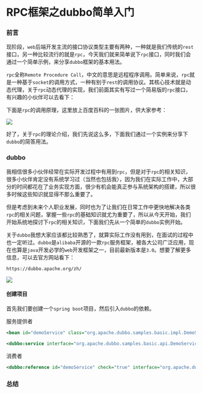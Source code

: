# RPC框架之dubbo简单入门

### 前言

现阶段，`web`后端开发主流的接口协议类型主要有两种，一种就是我们传统的`rest`接口，另一种比较流行的就是`rpc`，今天我们就来简单说下`rpc`接口，同时我们会通过一个简单示例，来分享`dubbo`框架的基本用法。

`rpc`全称`Remote Procedure Call`，中文的意思是远程程序调用。简单来说，`rpc`就是一种基于`socket`的调用方式，一种有别于`rest`的调用协议。其核心技术就是动态代理，关于`rpc`动态代理的实现，我们前面其实有写过一个简易版的`rpc`接口，有兴趣的小伙伴可以去看下：



下面是`rpc`的调用原理，这里放上百度百科的一张图片，供大家参考：

![](https://gitee.com/sysker/picBed/raw/master/images/20210616082500.png)

好了，关于`rpc`的理论介绍，我们先说这么多，下面我们通过一个实例来分享下`dubbo`的简答用法。

### dubbo

我相信很多小伙伴经常在实际开发过程中有用到`rpc`，但是对于`rpc`的相关知识，很多小伙伴肯定没有系统学习过（当然也包括我），因为我们在实际工作中，大部分的时间都花在了业务实现方面，很少有机会能真正参与系统架构的搭建，所以很多时候这些知识就显得不那么重要了。

但是考虑到未来个人职业发展，同时也为了让我们在日常工作中更快地解决各类`rpc`的相关问题，掌握一些`rpc`的基础知识就尤为重要了，所以从今天开始，我们开始系统地探讨下`rpc`的相关知识，下面我们先从一个简单的`dubbo`实例开始。

关于`dubbo`我想大家应该都比较熟悉了，就算实际工作没有用到，在面试的过程中也一定听过。`dubbo`是`alibaba`开源的一款`rpc`服务框架，被各大公司广泛应用，现在也算是`java`开发必学的`web`开发框架之一，目前最新版本是`3.0`。想要了解更多信息，可以去官方网站看下：

```
https://dubbo.apache.org/zh/
```

![](https://gitee.com/sysker/picBed/raw/master/20210811082136.png)

#### 创建项目

首先我们要创建一个`spring boot`项目，然后引入`dubbo`的依赖。



服务提供者

```xml
<bean id="demoService" class="org.apache.dubbo.samples.basic.impl.DemoServiceImpl"/>

<dubbo:service interface="org.apache.dubbo.samples.basic.api.DemoService" ref="demoService"/>
```



消费者

```xml
<dubbo:reference id="demoService" check="true" interface="org.apache.dubbo.samples.basic.api.DemoService"/>
```



### 总结